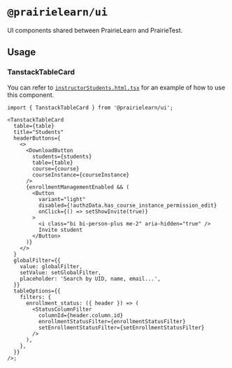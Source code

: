 # `@prairielearn/ui`

UI components shared between PrairieLearn and PrairieTest.

## Usage

### TanstackTableCard

You can refer to [`instructorStudents.html.tsx`](../../apps/prairielearn/src/pages/instructorStudents/instructorStudents.html.tsx) for an example of how to use this component.

```tsx
import { TanstackTableCard } from '@prairielearn/ui';

<TanstackTableCard
  table={table}
  title="Students"
  headerButtons={
    <>
      <DownloadButton
        students={students}
        table={table}
        course={course}
        courseInstance={courseInstance}
      />
      {enrollmentManagementEnabled && (
        <Button
          variant="light"
          disabled={!authzData.has_course_instance_permission_edit}
          onClick={() => setShowInvite(true)}
        >
          <i class="bi bi-person-plus me-2" aria-hidden="true" />
          Invite student
        </Button>
      )}
    </>
  }
  globalFilter={{
    value: globalFilter,
    setValue: setGlobalFilter,
    placeholder: 'Search by UID, name, email...',
  }}
  tableOptions={{
    filters: {
      enrollment_status: ({ header }) => (
        <StatusColumnFilter
          columnId={header.column.id}
          enrollmentStatusFilter={enrollmentStatusFilter}
          setEnrollmentStatusFilter={setEnrollmentStatusFilter}
        />
      ),
    },
  }}
/>;
```
